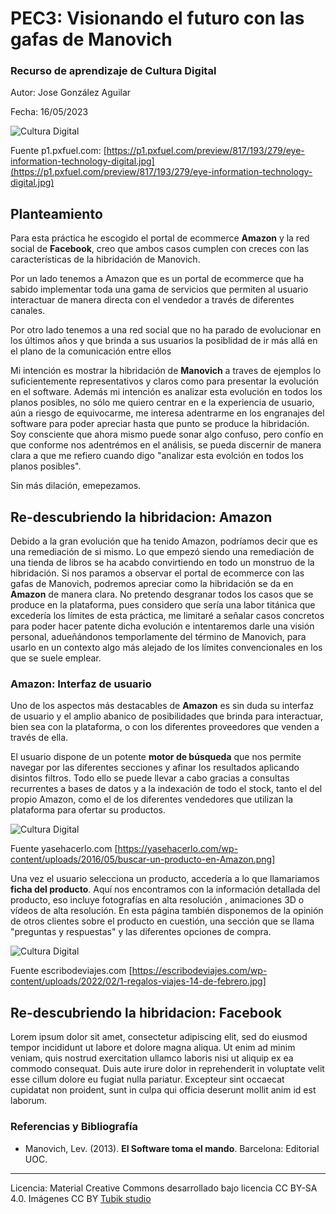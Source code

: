 # PEC3: Visionando el futuro con las gafas de Manovich 

### Recurso de aprendizaje de Cultura Digital 


Autor: Jose González Aguilar


Fecha: 16/05/2023

![Cultura Digital](https://p1.pxfuel.com/preview/817/193/279/eye-information-technology-digital.jpg) 

Fuente p1.pxfuel.com: [https://p1.pxfuel.com/preview/817/193/279/eye-information-technology-digital.jpg](https://p1.pxfuel.com/preview/817/193/279/eye-information-technology-digital.jpg)

## Planteamiento

Para esta práctica he escogido el portal de ecommerce <b>Amazon</b> y la red social de <b>Facebook</b>, creo que ambos casos cumplen con creces con las características de la hibridación de Manovich. 


Por un lado tenemos a Amazon que es un portal de ecommerce que ha sabido implementar toda una gama de servicios que permiten al usuario interactuar de manera directa con el vendedor  a través de diferentes canales.

Por otro lado tenemos a una red social que no ha parado de evolucionar en los últimos años y que brinda a sus usuarios la posiblidad de ir más allá en el plano de la comunicación entre ellos

Mi intención es mostrar la hibridación de <b>Manovich</b> a traves de ejemplos lo suficientemente representativos y claros como para presentar la evolución en el software. Además mi intención es analizar esta evolución en todos los planos posibles, no sólo me quiero centrar en e la experiencia de usuario, aún a riesgo de equivocarme, me interesa adentrarme en los engranajes del software para poder apreciar hasta que punto se produce la hibridación. Soy consciente que ahora mismo puede sonar algo confuso, pero confío en que conforme nos adentrémos en el análisis, se pueda discernir de manera clara a que me refiero cuando digo "analizar esta evolción en todos los planos posibles". 

Sin más dilación, emepezamos.


## Re-descubriendo la hibridacion: Amazon

Debido a la gran evolución que ha tenido Amazon, podríamos decir que es una remediación de si mismo. Lo que empezó siendo una remediación de una tienda de libros se ha acabdo convirtiendo en todo un monstruo de la hibridación.
Si nos paramos a observar el portal de ecommerce con las gafas de Manovich, podremos apreciar como la hibridación se da en <b>Amazon</b> de manera clara. No pretendo desgranar todos los casos que se produce en la plataforma, pues considero que sería una labor titánica que excedería los límites de esta práctica, me limitaré a señalar casos concretos para poder hacer patente dicha evolución e intentaremos darle una visión personal, adueñándonos temporlamente del término de Manovich, para usarlo en un contexto algo más alejado de los límites convencionales en los que se suele emplear.

### Amazon: Interfaz de usuario
Uno de los aspectos más destacables de <b>Amazon</b> es sin duda su interfaz de usuario y el amplio abanico de posibilidades que brinda para interactuar, bien sea con la plataforma, o con los diferentes proveedores que venden a través de ella.

El usuario dispone de un potente <b>motor de búsqueda</b> que nos permite navegar por las diferentes secciones y afinar los resultados aplicando disintos filtros. Todo ello se puede llevar a cabo gracias a consultas recurrentes a bases de datos y a la indexación de todo el stock, tanto el del propio Amazon, como el de los diferentes vendedores que utilizan la plataforma para ofertar su productos. 


![Cultura Digital](https://yasehacerlo.com/wp-content/uploads/2016/05/buscar-un-producto-en-Amazon.png)

Fuente yasehacerlo.com [https://yasehacerlo.com/wp-content/uploads/2016/05/buscar-un-producto-en-Amazon.png]


Una vez el usuario selecciona un producto, accedería a lo que llamariamos <b>ficha del producto</b>. Aquí nos encontramos con la información detallada del producto, eso incluye fotografías en alta resolución , animaciones 3D o vídeos de alta resolución. En esta página también disponemos de la opinión de otros clientes sobre el producto en cuestión, una sección que se llama "preguntas y respuestas" y las diferentes opciones de compra.

![Cultura Digital](https://escribodeviajes.com/wp-content/uploads/2022/02/1-regalos-viajes-14-de-febrero.jpg)

Fuente escribodeviajes.com [https://escribodeviajes.com/wp-content/uploads/2022/02/1-regalos-viajes-14-de-febrero.jpg]




## Re-descubriendo la hibridacion: Facebook

Lorem ipsum dolor sit amet, consectetur adipiscing elit, sed do eiusmod tempor incididunt ut labore et dolore magna aliqua. Ut enim ad minim veniam, quis nostrud exercitation ullamco laboris nisi ut aliquip ex ea commodo consequat. Duis aute irure dolor in reprehenderit in voluptate velit esse cillum dolore eu fugiat nulla pariatur. Excepteur sint occaecat cupidatat non proident, sunt in culpa qui officia deserunt mollit anim id est laborum.


### Referencias y Bibliografía

* Manovich, Lev. (2013). **El Software toma el mando**. Barcelona: Editorial UOC. 


----

Licencia: Material Creative Commons desarrollado bajo licencia CC BY-SA 4.0. Imágenes CC BY [Tubik studio](https://blog.tubikstudio.com/how-to-create-original-flat-illustrations-designers-tips/) 
